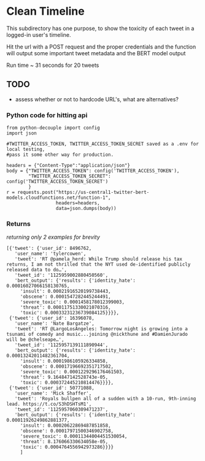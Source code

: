 # Clean Timeline
This subdirectory has one purpose, to show the toxicity of each tweet in a logged-in user's timeline.

Hit the url with a POST request and the proper credentials and the function will output some important tweet metadata and the BERT model output

Run time ~ 31 seconds for 20 tweets
## TODO
* assess whether or not to hardcode URL's, what are alternatives?


### Python code for hitting api
```import requests
from python-decouple import config
import json

#TWITTER_ACCESS_TOKEN, TWITTER_ACCESS_TOKEN_SECRET saved as a .env for local testing,
#pass it some other way for production.

headers = {"Content-Type":"application/json"}
body = {"TWITTER_ACCESS_TOKEN": config('TWITTER_ACCESS_TOKEN'),
        "TWITTER_ACCESS_TOKEN_SECRET": config('TWITTER_ACCESS_TOKEN_SECRET')
        }
r = requests.post("https://us-central1-twitter-bert-models.cloudfunctions.net/function-1",
                  headers=headers,
                  data=json.dumps(body))
```
### Returns
*returning only 2 examples for brevity*
``` 
[{'tweet': {'user_id': 8496762,
   'user_name': 'tylercowen',
   'tweet': 'RT @pamela_herd: While Trump should release his tax returns, I am not thrilled that the NYT used de-identified publicly released data to do…',
   'tweet_id': '1125959002880450560',
   'bert_output': {'results': {'identity_hate': 0.00016027066158130765,
     'insult': 0.00021916520199738443,
     'obscene': 0.0001547282445244491,
     'severe_toxic': 0.0001458178012399003,
     'threat': 0.00011751330021070316,
     'toxic': 0.00033231236739084125}}}},
 {'tweet': {'user_id': 16396078,
   'user_name': 'Nate Bargatze',
   'tweet': 'RT @LargoLosAngeles: Tomorrow night is growing into a tsunami of comedy and music...joining @nickthune and #DamienJurado will be @chelseape…',
   'tweet_id': '1125957139111890944',
   'bert_output': {'results': {'identity_hate': 0.00013242011482361704,
     'insult': 0.0001986105926334858,
     'obscene': 0.00017196692351717502,
     'severe_toxic': 0.0001229296176461503,
     'threat': 9.164847142528743e-05,
     'toxic': 0.000372445210814476}}}},
 {'tweet': {'user_id': 50771088,
   'user_name': 'Mick Shaffer',
   'tweet': 'Royals bullpen all of a sudden with a 10-run, 9th-inning lead. https://t.co/S3hDSHTsM1',
   'tweet_id': '1125957060309471237',
   'bert_output': {'results': {'identity_hate': 0.00011926249862881377,
     'insult': 0.00020622869487851858,
     'obscene': 0.00017971500346902758,
     'severe_toxic': 0.00011344004451530054,
     'threat': 8.176066330634058e-05,
     'toxic': 0.0004764556942973286}}}}
     ]
```
